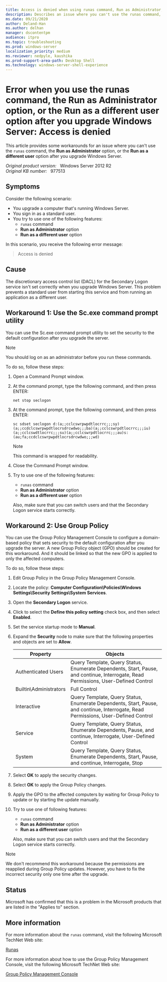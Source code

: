 ```yaml
---
title: Access is denied when using runas command, Run as Administrator, or Run as a different user option
description: Describes an issue where you can't use the runas command, Run as Administrator option, or the Run as a different user option. Provides some workarounds.
ms.date: 09/21/2020
author: Deland-Han
ms.author: delhan
manager: dscontentpm
audience: itpro
ms.topic: troubleshooting
ms.prod: windows-server
localization_priority: medium
ms.reviewer: nedpyle, kaushika
ms.prod-support-area-path: Desktop Shell
ms.technology: windows-server-shell-experience
---
```

# Error when you use the runas command, the Run as Administrator option, or the Run as a different user option after you upgrade Windows Server: Access is denied

This article provides some workarounds for an issue where you can't use the `runas` command, the **Run as Administrator** option, or the **Run as a different user** option after you upgrade Windows Server.

_Original product version:_ &nbsp; Windows Server 2012 R2  
_Original KB number:_ &nbsp; 977513

## Symptoms

Consider the following scenario:  

- You upgrade a computer that's running Windows Server.
- You sign in as a standard user.
- You try to use one of the following features:
  - `runas` command
  - **Run as Administrator** option
  - **Run as a different user** option

In this scenario, you receive the following error message:

> Access is denied

## Cause

The discretionary access control list (DACL) for the Secondary Logon service isn't set correctly when you upgrade Windows Server. This problem prevents a standard user from starting this service and from running an application as a different user.

## Workaround 1: Use the Sc.exe command prompt utility

You can use the Sc.exe command prompt utility to set the security to the default configuration after you upgrade the server.

> [!NOTE]
> You should log on as an administrator before you run these commands.

To do so, follow these steps:  

1. Open a Command Prompt window.
2. At the command prompt, type the following command, and then press ENTER:

    ```console
    net stop seclogon
    ```

3. At the command prompt, type the following command, and then press ENTER:

    ```console
    sc sdset seclogon d:(a;;cclcswrpwpdtlocrrc;;;sy)(a;;ccdclcswrpwpdtlocrsdrcwdwo;;;ba)(a;;cclcswrpdtlocrrc;;;iu)(a;;cclcswdtlocrrc;;;su)(a;;cclcswrpdtlocrrc;;;au)s:(au;fa;ccdclcswrpwpdtlocrsdrcwdwo;;;wd)  
    ```

    > [!NOTE]
    > This command is wrapped for readability.
4. Close the Command Prompt window.
5. Try to use one of the following features:
   - `runas` command
   - **Run as Administrator** option
   - **Run as a different user** option

    Also, make sure that you can switch users and that the Secondary Logon service starts correctly.

## Workaround 2: Use Group Policy

You can use the Group Policy Management Console to configure a domain-based policy that sets security to the default configuration after you upgrade the server. A new Group Policy object (GPO) should be created for this workaround. And it should be linked so that the new GPO is applied to only the affected computers.

To do so, follow these steps:

1. Edit Group Policy in the Group Policy Management Console.
2. Locate the policy: **Computer Configuration\Policies\Windows Settings\Security Settings\System Services**.  
3. Open the **Secondary Logon** service.
4. Click to select the **Define this policy setting** check box, and then select **Enabled**.
5. Set the service startup mode to **Manual**.
6. Expand the **Security** node to make sure that the following properties and objects are set to **Allow**.

    |Property|Objects|
    |---|---|
    |Authenticated Users|Query Template, Query Status, Enumerate Dependents, Start, Pause, and continue, Interrogate, Read Permissions, User-Defined Control|
    |Builtin\Administrators|Full Control|
    |Interactive|Query Template, Query Status, Enumerate Dependents, Start, Pause, and continue, Interrogate, Read Permissions, User-Defined Control|
    |Service|Query Template, Query Status, Enumerate Dependents, Pause, and continue, Interrogate, User-Defined Control|
    |System|Query Template, Query Status, Enumerate Dependents, Start, Pause, and continue, Interrogate, Stop|

7. Select **OK** to apply the security changes.
8. Select **OK** to apply the Group Policy changes.
9. Apply the GPO to the affected computers by waiting for Group Policy to update or by starting the update manually.
10. Try to use one of following features:

    - `runas` command
    - **Run as Administrator** option
    - **Run as a different user** option

    Also, make sure that you can switch users and that the Secondary Logon service starts correctly.

> [!NOTE]
> We don't recommend this workaround because the permissions are reapplied during Group Policy updates. However, you have to fix the incorrect security only one time after the upgrade.

## Status

Microsoft has confirmed that this is a problem in the Microsoft products that are listed in the "Applies to" section.  

## More information

For more information about the `runas` command, visit the following Microsoft TechNet Web site:

[Runas](https://technet.microsoft.com/library/bb490994.aspx)

For more information about how to use the Group Policy Management Console, visit the following Microsoft TechNet Web site:

[Group Policy Management Console](https://technet.microsoft.com/library/cc753298.aspx)
